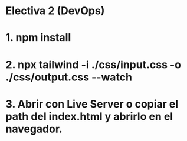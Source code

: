 # Electiva 2 (DevOps)

# 1. npm install

# 2. npx tailwind -i ./css/input.css -o ./css/output.css --watch

# 3. Abrir con Live Server o copiar el path del index.html y abrirlo en el navegador.
